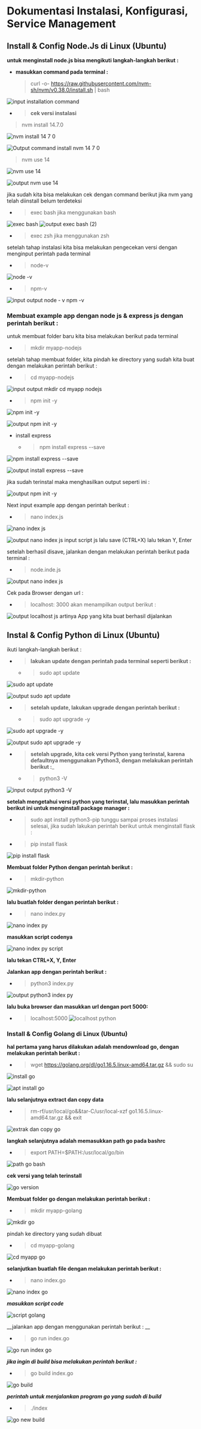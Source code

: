 # Dokumentasi Instalasi, Konfigurasi, Service Management

## Install & Config Node.Js di Linux (Ubuntu)
__untuk menginstall node.js bisa mengikuti langkah-langkah berikut :__
- __masukkan command pada terminal :__
  > curl -o- https://raw.githubusercontent.com/nvm-sh/nvm/v0.38.0/install.sh | bash

![input installation command](https://user-images.githubusercontent.com/90192123/134821899-682b2288-386b-4a13-a4ca-db57b7233936.png)

- > __cek versi instalasi__
> nvm install 14.7.0

![nvm install 14 7 0](https://user-images.githubusercontent.com/90192123/134822450-fa9ddffd-da4f-4e59-8ab6-0f8d050b8be6.png)

![Output command install nvm 14 7 0](https://user-images.githubusercontent.com/90192123/134823062-0e9f331f-def4-45c9-81f7-9a0edeaacfbc.png)


> nvm use 14

![nvm use 14](https://user-images.githubusercontent.com/90192123/134822472-f9599d57-03ad-4c56-9ff3-aead91b8c8b6.png)

![output nvm use 14](https://user-images.githubusercontent.com/90192123/134822571-b02ad9cb-0dd8-4028-b525-a57fcd20c575.png)

jika sudah kita bisa melakukan cek dengan command berikut jika nvm yang telah diinstall belum terdeteksi
- > exec bash
jika menggunakan bash

![exec bash](https://user-images.githubusercontent.com/90192123/134821931-dc85a39b-f7b1-47aa-a827-8d1b9204219e.png)
![output exec bash (2)](https://user-images.githubusercontent.com/90192123/134822551-a94b548a-0a44-4dc5-be9a-4d38f052e672.png)
- > exec zsh
jika menggunakan zsh

setelah tahap instalasi kita bisa melakukan pengecekan versi dengan menginput perintah pada terminal
- > node-v

![node -v](https://user-images.githubusercontent.com/90192123/134822605-e6591ffc-ce55-4aec-96d4-24972173ff36.png)

- > npm-v

![input output node - v npm -v](https://user-images.githubusercontent.com/90192123/134822616-071196bd-f616-4fee-8c87-6067a9c8067b.png)

### Membuat example app dengan node js & express js dengan perintah berikut :

untuk membuat folder baru kita bisa melakukan berikut pada terminal
- > mkdir myapp-nodejs

setelah tahap membuat folder, kita pindah ke directory yang sudah kita buat dengan melakukan perintah berikut :
- > cd myapp-nodejs

![input output mkdir cd myapp nodejs](https://user-images.githubusercontent.com/90192123/134822700-2230e579-e6aa-4256-ba9d-2cfab29e2722.png)

- > npm init -y

![npm init -y](https://user-images.githubusercontent.com/90192123/134822738-de7eb8e6-6c32-4b28-a76b-731ed8673e31.png)

![output npm init -y](https://user-images.githubusercontent.com/90192123/134823007-70f7aed9-a8b0-48d6-a8b1-33db60ef1ef3.png)

- install express
  - > npm install express --save

![npm install express --save](https://user-images.githubusercontent.com/90192123/134822896-7cf421d9-125d-486f-9a49-e67ab57d1ed6.png)

![output install express --save](https://user-images.githubusercontent.com/90192123/134822949-580245a0-e0c7-4568-88ee-f72755dcd372.png)

jika sudah terinstal maka menghasilkan output seperti ini :

![output npm init -y](https://user-images.githubusercontent.com/90192123/134822842-7d5a25ea-cb46-4a72-a420-1ae5d102c38e.png)

Next input example app dengan perintah berikut :
- > nano index.js

![nano index js](https://user-images.githubusercontent.com/90192123/134823092-7e06d06d-cb60-4e1f-95d2-73ec492dfd0a.png)

![output nano index js input script js](https://user-images.githubusercontent.com/90192123/134823189-b7ee17df-336f-46a9-81ae-595bd2b00c91.png)
lalu save (CTRL+X) lalu tekan Y, Enter

setelah berhasil disave, jalankan dengan melakukan perintah berikut pada terminal :
- > node.inde.js

![output nano index js](https://user-images.githubusercontent.com/90192123/134823144-fa98a019-2906-4976-ba2a-a7e998b6570d.png)

Cek pada Browser dengan url :
- > localhost: 3000
akan menampilkan output berikut :

![output localhost js](https://user-images.githubusercontent.com/90192123/134823318-e278de4e-0263-48cb-b645-fad057fb1b96.png)
artinya App yang kita buat berhasil dijalankan

## Instal & Config Python di Linux (Ubuntu)
ikuti langkah-langkah berikut :
- > __lakukan update dengan perintah pada terminal seperti berikut :__
  - > sudo apt update

![sudo apt update](https://user-images.githubusercontent.com/90192123/134824601-42df7510-e405-431b-9a6e-2d10bc134f94.png)

![output sudo apt update](https://user-images.githubusercontent.com/90192123/134824624-536c9484-813a-438b-865a-40e106122104.png)

- > __setelah update, lakukan upgrade dengan perintah berikut :__
  - > sudo apt upgrade -y

![sudo apt upgrade -y](https://user-images.githubusercontent.com/90192123/134824637-026e94f8-137b-4de3-af61-53ddb339f993.png)

![output sudo apt upgrade -y](https://user-images.githubusercontent.com/90192123/134824644-8bf978c9-aca2-4bf9-9bc8-aaed6cdbc419.png)

- > __setelah upgrade, kita cek versi Python yang terinstal, karena defaultnya menggunakan Python3, dengan melakukan perintah berikut :___
  - > python3 -V

![input output python3 -V](https://user-images.githubusercontent.com/90192123/134824654-c92039a1-c269-43da-a6a3-8ae3c0b06aab.png)

__setelah mengetahui versi python yang terinstal, lalu masukkan perintah berikut ini untuk menginstall package manager :__
  - > sudo apt install python3-pip
tunggu sampai proses instalasi selesai, jika sudah lakukan perintah berikut untuk menginstall flask :
  - > pip install flask

![pip install flask](https://user-images.githubusercontent.com/90192123/134824673-2854812f-4140-4607-ab01-a80597926ac5.png)

__Membuat folder Python dengan perintah berikut :__
- > mkdir-python

![mkdir-python](https://user-images.githubusercontent.com/90192123/134824683-30455082-4202-41bb-a325-0f6bb0a3a319.png)

__lalu buatlah folder dengan perintah berikut :__
- > nano index.py

![nano index py](https://user-images.githubusercontent.com/90192123/134824744-38b0441a-2a03-4a8a-bbfd-4afbc03b2a8c.png)

__masukkan script codenya__

![nano index py script](https://user-images.githubusercontent.com/90192123/134824756-0bc6b655-5b4f-4e96-8685-52afea0f83fe.png)

__lalu tekan CTRL+X, Y, Enter__

__Jalankan app dengan perintah berikut :__
- > python3 index.py

![output python3 index py](https://user-images.githubusercontent.com/90192123/134824804-045e34ea-a75c-47b1-98ae-f28243c84ae2.png)

__lalu buka browser dan masukkan url dengan port 5000:__
- > localhost:5000
![localhost python](https://user-images.githubusercontent.com/90192123/134824874-895e40e3-5da6-4985-bee5-95c25d19e383.png)

### Install & Config Golang di Linux (Ubuntu)
__hal pertama yang harus dilakukan adalah mendownload go, dengan melakukan perintah berikut :__
- > wget https://golang.org/dl/go1.16.5.linux-amd64.tar.gz && sudo su

![install go](https://user-images.githubusercontent.com/90192123/134827007-458338cf-0af3-4ac1-82d3-feda799d30ca.png)

![apt install go](https://user-images.githubusercontent.com/90192123/134827024-23e14b0d-2c88-4dee-afca-a5315cfdd775.png)

__lalu selanjutnya extract dan copy data__
- > rm-rf/usr/local/go&&tar-C/usr/local-xzf go1.16.5.linux-amd64.tar.gz && exit

![extrak dan copy go](https://user-images.githubusercontent.com/90192123/134827053-14df8096-c4e2-49a6-a69c-3025372475a1.png)

__langkah selanjutnya adalah memasukkan path go pada bashrc__
- > export PATH=$PATH:/usr/local/go/bin

![path go bash](https://user-images.githubusercontent.com/90192123/134827094-1797b733-cb6e-4d3b-be1a-f1b7370b1308.png)

__cek versi yang telah terinstall__

![go version](https://user-images.githubusercontent.com/90192123/134827122-a99d86be-9918-4a4b-b4cd-cf6326b6beb7.png)

__Membuat folder go dengan melakukan perintah berikut :__
- > mkdir myapp-golang

![mkdir go](https://user-images.githubusercontent.com/90192123/134827149-58b55653-c532-48dc-b97a-69146053963a.png)

pindah ke directory yang sudah dibuat 
- > cd myapp-golang

![cd myapp go](https://user-images.githubusercontent.com/90192123/134827208-f34bb97d-f5b9-423b-9eea-20db278e90f0.png)

__selanjutkan buatlah file dengan melakukan perintah berikut :__
- > nano index.go

![nano index go](https://user-images.githubusercontent.com/90192123/134827230-e96a4e26-fbbc-4f0d-b0a5-d7f0a717ad83.png)

__*masukkan script code*__

![script golang](https://user-images.githubusercontent.com/90192123/134827241-58571219-a564-4021-b230-3a41b2d6565e.png)

__jalankan app dengan menggunakan perintah berikut : __
- > go run index.go

![go run index go](https://user-images.githubusercontent.com/90192123/134827282-0610a350-d56d-4e5f-b95d-aaebb614c9c3.png)

__*jika ingin di build bisa melakukan perintah berikut :*__
- > go build index.go

![go build](https://user-images.githubusercontent.com/90192123/134827311-695de00f-bf0c-4b7b-91c6-ac7e15e723ea.png)

__*perintah untuk menjalankan program go yang sudah di build*__
- > ./index

![go new build](https://user-images.githubusercontent.com/90192123/134827347-fc092009-f7a6-4517-8bfa-4093897baedb.png)

